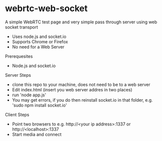 webrtc-web-socket
=================                                                                                                                                                                                                                    

A simple WebRTC test page and very simple pass through server using web socket transport
- Uses node.js and socket.io
- Supports Chrome or Firefox
- No need for a Web Server



Prerequesites

-  Node.js  and  socket.io


Server Steps 

- clone this repo to your machine, does not need to be to a web server
- Edit index.html (insert you web server addres in two places)
- run   'node app.js'
- You may get errors, if you do then reinstall socket.io in that folder, e.g. 'sudo npm install socket.io'


Client Steps

- Point two browsers to  e.g. http://\<your ip address\>:1337  or  http://\<localhost\>:1337
- Start media and connect
